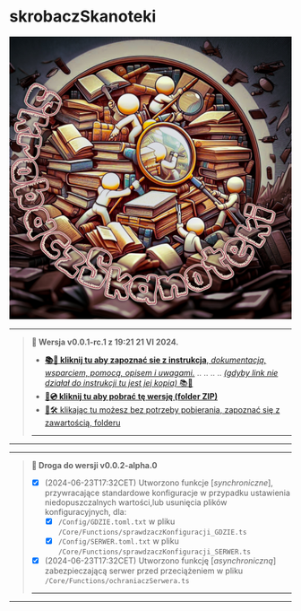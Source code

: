 # skrobaczSkanoteki

![skrobaczSkanoteki - ikona](./Icons/icon.jpg)

---

> **💠 Wersja  v0.0.1-rc.1 z 19:21 21 VI 2024.**
>
> - [**📚📖 kliknij tu aby zapoznać sie z instrukcja**, _dokumentacją, wsparciem, pomocą, opisem i uwagami._](./Helper/skrobaczSkanoteki_(powłokowy)/v0.0.1-rc.1/README.md) .. .. .. ..   [_(gdyby link nie działał do instrukcji tu jest jej kopia)_ 📚📖](https://github.com/j-Cis/skorobaczSkanoteki/releases/tag/v0.0.1-rc.1)
> - [**💾💿 kliknij tu aby pobrać tę wersję (folder ZIP)**](https://github.com/j-Cis/skorobaczSkanoteki/archive/refs/tags/v0.0.1-rc.1.zip)
> - [🔎🛠️ klikając tu możesz bez potrzeby pobierania, zapoznać się z zawartością, folderu](https://github.com/j-Cis/skorobaczSkanoteki/tree/v0.0.1-rc.1)
>
> ---
---

---

> **💠 Droga do wersji  v0.0.2-alpha.0**
>
> - [X] (2024-06-23T17:32CET) Utworzono funkcje [_synchroniczne_], przywracające standardowe konfiguracje w przypadku ustawienia niedopuszczalnych wartości,lub usunięcia plików konfiguracyjnych, dla:
>   - [X] `/Config/GDZIE.toml.txt` w pliku `/Core/Functions/sprawdzaczKonfiguracji_GDZIE.ts`
>   - [X] `/Config/SERWER.toml.txt` w pliku `/Core/Functions/sprawdzaczKonfiguracji_SERWER.ts`
> - [X] (2024-06-23T17:32CET) Utworzono funkcję [_asynchroniczną_] zabezpieczającą serwer przed przeciążeniem w pliku `/Core/Functions/ochraniaczSerwera.ts`
>
> ---

---

